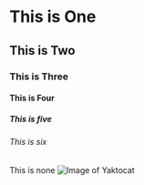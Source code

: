 # This is One
## This is Two
### This is Three
#### This is Four
##### This is five
###### This is six
This is none
![Image of Yaktocat](https://octodex.github.com/images/yaktocat.png)
